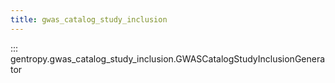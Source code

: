 ```yaml
---
title: gwas_catalog_study_inclusion
---
```


::: gentropy.gwas_catalog_study_inclusion.GWASCatalogStudyInclusionGenerator
